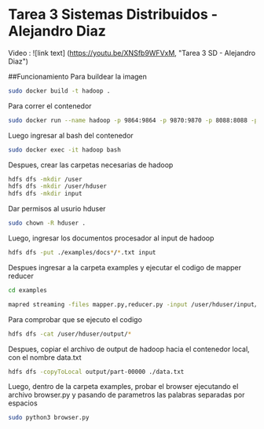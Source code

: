 # Tarea 3 Sistemas Distribuidos - Alejandro Diaz
Video : ![link text] (https://youtu.be/XNSfb9WFVxM, "Tarea 3 SD - Alejandro Diaz")

##Funcionamiento
Para buildear la imagen
```sh
sudo docker build -t hadoop .
```

Para correr el contenedor
```sh
sudo docker run --name hadoop -p 9864:9864 -p 9870:9870 -p 8088:8088 -p 9000:9000 --hostname sd hadoop
```

Luego ingresar al bash del contenedor
```sh
sudo docker exec -it hadoop bash
```

Despues, crear las carpetas necesarias de hadoop
```sh
hdfs dfs -mkdir /user
hdfs dfs -mkdir /user/hduser
hdfs dfs -mkdir input
```

Dar permisos al usurio hduser
```sh
sudo chown -R hduser .
```

Luego, ingresar los documentos procesador al input de hadoop
```sh
hdfs dfs -put ./examples/docs*/*.txt input
```

Despues ingresar a la carpeta examples y ejecutar el codigo de mapper reducer
```sh
cd examples
```
```sh
mapred streaming -files mapper.py,reducer.py -input /user/hduser/input/*.txt -output /user/hduser/output -mapper ./mapper.py -reducer ./reducer.py
```

Para comprobar que se ejecuto el codigo
```sh
hdfs dfs -cat /user/hduser/output/*
```

Despues, copiar el archivo de output de hadoop hacia el contenedor local, con el nombre data.txt
```sh
hdfs dfs -copyToLocal output/part-00000 ./data.txt
```

Luego, dentro de la carpeta examples, probar el browser ejecutando el archivo browser.py y pasando de parametros las palabras separadas por espacios
```sh
sudo python3 browser.py
```
